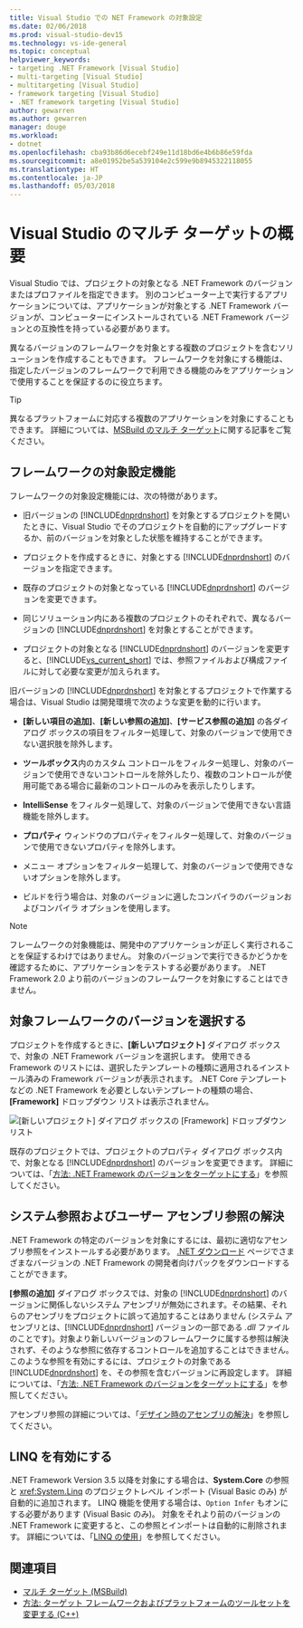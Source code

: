 ```yaml
---
title: Visual Studio での NET Framework の対象設定
ms.date: 02/06/2018
ms.prod: visual-studio-dev15
ms.technology: vs-ide-general
ms.topic: conceptual
helpviewer_keywords:
- targeting .NET Framework [Visual Studio]
- multi-targeting [Visual Studio]
- multitargeting [Visual Studio]
- framework targeting [Visual Studio]
- .NET framework targeting [Visual Studio]
author: gewarren
ms.author: gewarren
manager: douge
ms.workload:
- dotnet
ms.openlocfilehash: cba93b86d6ecebf249e11d18bd6e4b6b86e59fda
ms.sourcegitcommit: a8e01952be5a539104e2c599e9b8945322118055
ms.translationtype: HT
ms.contentlocale: ja-JP
ms.lasthandoff: 05/03/2018
---
```

# <a name="visual-studio-multi-targeting-overview"></a>Visual Studio のマルチ ターゲットの概要

Visual Studio では、プロジェクトの対象となる .NET Framework のバージョンまたはプロファイルを指定できます。 別のコンピューター上で実行するアプリケーションについては、アプリケーションが対象とする .NET Framework バージョンが、コンピューターにインストールされている .NET Framework バージョンとの互換性を持っている必要があります。

異なるバージョンのフレームワークを対象とする複数のプロジェクトを含むソリューションを作成することもできます。 フレームワークを対象にする機能は、指定したバージョンのフレームワークで利用できる機能のみをアプリケーションで使用することを保証するのに役立ちます。

> [!TIP]
> 異なるプラットフォームに対応する複数のアプリケーションを対象にすることもできます。 詳細については、[MSBuild のマルチ ターゲット](../msbuild/msbuild-multitargeting-overview.md)に関する記事をご覧ください。

## <a name="framework-targeting-features"></a>フレームワークの対象設定機能

フレームワークの対象設定機能には、次の特徴があります。

- 旧バージョンの [!INCLUDE[dnprdnshort](../code-quality/includes/dnprdnshort_md.md)] を対象とするプロジェクトを開いたときに、Visual Studio でそのプロジェクトを自動的にアップグレードするか、前のバージョンを対象とした状態を維持することができます。

- プロジェクトを作成するときに、対象とする [!INCLUDE[dnprdnshort](../code-quality/includes/dnprdnshort_md.md)] のバージョンを指定できます。

- 既存のプロジェクトの対象となっている [!INCLUDE[dnprdnshort](../code-quality/includes/dnprdnshort_md.md)] のバージョンを変更できます。

- 同じソリューション内にある複数のプロジェクトのそれぞれで、異なるバージョンの [!INCLUDE[dnprdnshort](../code-quality/includes/dnprdnshort_md.md)] を対象とすることができます。

- プロジェクトの対象となる [!INCLUDE[dnprdnshort](../code-quality/includes/dnprdnshort_md.md)] のバージョンを変更すると、[!INCLUDE[vs_current_short](../code-quality/includes/vs_current_short_md.md)] では、参照ファイルおよび構成ファイルに対して必要な変更が加えられます。

旧バージョンの [!INCLUDE[dnprdnshort](../code-quality/includes/dnprdnshort_md.md)] を対象とするプロジェクトで作業する場合は、Visual Studio は開発環境で次のような変更を動的に行います。

- **[新しい項目の追加]**、**[新しい参照の追加]**、**[サービス参照の追加]** の各ダイアログ ボックスの項目をフィルター処理して、対象のバージョンで使用できない選択肢を除外します。

- **ツールボックス**内のカスタム コントロールをフィルター処理し、対象のバージョンで使用できないコントロールを除外したり、複数のコントロールが使用可能である場合に最新のコントロールのみを表示したりします。

- **IntelliSense** をフィルター処理して、対象のバージョンで使用できない言語機能を除外します。

- **プロパティ** ウィンドウのプロパティをフィルター処理して、対象のバージョンで使用できないプロパティを除外します。

- メニュー オプションをフィルター処理して、対象のバージョンで使用できないオプションを除外します。

- ビルドを行う場合は、対象のバージョンに適したコンパイラのバージョンおよびコンパイラ オプションを使用します。

> [!NOTE]
> フレームワークの対象機能は、開発中のアプリケーションが正しく実行されることを保証するわけではありません。 対象のバージョンで実行できるかどうかを確認するために、アプリケーションをテストする必要があります。 .NET Framework 2.0 より前のバージョンのフレームワークを対象にすることはできません。

## <a name="select-a-target-framework-version"></a>対象フレームワークのバージョンを選択する

プロジェクトを作成するときに、**[新しいプロジェクト]** ダイアログ ボックスで、対象の .NET Framework バージョンを選択します。 使用できる Framework のリストには、選択したテンプレートの種類に適用されるインストール済みの Framework バージョンが表示されます。 .NET Core テンプレートなどの .NET Framework を必要としないテンプレートの種類の場合、**[Framework]** ドロップダウン リストは表示されません。

![[新しいプロジェクト] ダイアログ ボックスの [Framework] ドロップダウン リスト](media/vside-newproject-framework.png)

既存のプロジェクトでは、プロジェクトのプロパティ ダイアログ ボックス内で、対象となる [!INCLUDE[dnprdnshort](../code-quality/includes/dnprdnshort_md.md)] のバージョンを変更できます。 詳細については、「[方法: .NET Framework のバージョンをターゲットにする](../ide/how-to-target-a-version-of-the-dotnet-framework.md)」を参照してください。

## <a name="resolve-system-and-user-assembly-references"></a>システム参照およびユーザー アセンブリ参照の解決

.NET Framework の特定のバージョンを対象にするには、最初に適切なアセンブリ参照をインストールする必要があります。 [.NET ダウンロード](https://www.microsoft.com/net/download/windows) ページでさまざまなバージョンの .NET Framework の開発者向けパックをダウンロードすることができます。

**[参照の追加]** ダイアログ ボックスでは、対象の [!INCLUDE[dnprdnshort](../code-quality/includes/dnprdnshort_md.md)] のバージョンに関係しないシステム アセンブリが無効にされます。その結果、それらのアセンブリをプロジェクトに誤って追加することはありません  (システム アセンブリとは、[!INCLUDE[dnprdnshort](../code-quality/includes/dnprdnshort_md.md)] バージョンの一部である *.dll* ファイルのことです)。対象より新しいバージョンのフレームワークに属する参照は解決されず、そのような参照に依存するコントロールを追加することはできません。 このような参照を有効にするには、プロジェクトの対象である [!INCLUDE[dnprdnshort](../code-quality/includes/dnprdnshort_md.md)] を、その参照を含むバージョンに再設定します。  詳細については、「[方法: .NET Framework のバージョンをターゲットにする](../ide/how-to-target-a-version-of-the-dotnet-framework.md)」を参照してください。

アセンブリ参照の詳細については、「[デザイン時のアセンブリの解決](../msbuild/resolving-assemblies-at-design-time.md)」を参照してください。

## <a name="enable-linq"></a>LINQ を有効にする

.NET Framework Version 3.5 以降を対象にする場合は、**System.Core** の参照と <xref:System.Linq> のプロジェクトレベル インポート (Visual Basic のみ) が自動的に追加されます。 LINQ 機能を使用する場合は、`Option Infer` もオンにする必要があります (Visual Basic のみ)。 対象をそれより前のバージョンの .NET Framework に変更すると、この参照とインポートは自動的に削除されます。 詳細については、「[LINQ の使用](/dotnet/csharp/tutorials/working-with-linq)」を参照してください。

## <a name="see-also"></a>関連項目

- [マルチ ターゲット (MSBuild)](../msbuild/msbuild-multitargeting-overview.md)
- [方法: ターゲット フレームワークおよびプラットフォームのツールセットを変更する (C++)](/cpp/build/how-to-modify-the-target-framework-and-platform-toolset)